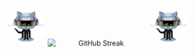 <div align="center">
  <img src="./github.gif" alt="Profile GIF" style="width: 15%; min-width: 80px; border-radius: 50%;" />
  <img src="https://github-readme-streak-stats.herokuapp.com/?user=serhat-yildiz&theme=radical" alt="GitHub Streak" style="width: 50%; min-width: 200px;" />
  <img src="./github.gif" alt="Profile GIF" style="width: 15%; min-width: 80px; border-radius: 50%;" />
</div>
